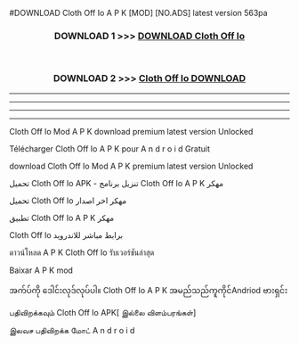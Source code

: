 #DOWNLOAD Cloth Off Io  A P K [MOD] [NO.ADS] latest version 563pa



<div align="center">

<h3>DOWNLOAD 1 >>> <a href="https://teeasianyam.web.app?sq=Cloth Off Io ">DOWNLOAD Cloth Off Io  </a></h3><br>

<h3>DOWNLOAD 2 >>> <a href="https://teeasianyam.web.app?sq=Cloth Off Io  ">Cloth Off Io   DOWNLOAD </a></h3>

</div>


----------------------------------------------------------

----------------------------------------------------------

----------------------------------------------------------

----------------------------------------------------------


Cloth Off Io   Mod A P K download premium latest version Unlocked

Télécharger Cloth Off Io   A P K pour A n d r o i d Gratuit

download Cloth Off Io   Mod A P K premium latest version Unlocked

تحميل Cloth Off Io   APK - تنزيل برنامج Cloth Off Io   A P K مهكر

تحميل Cloth Off Io   مهكر اخر اصدار

تطبيق Cloth Off Io   A P K مهكر

Cloth Off Io   برابط مباشر للاندرويد

ดาวน์โหลด A P K Cloth Off Io   รับเวอร์ชันล่าสุด

Baixar A P K mod

အက်ပ်ကို ဒေါင်းလုဒ်လုပ်ပါ။ Cloth Off Io   A P K အမည်သည်ကူကိုင်Andriod ဗားရှင်း

பதிவிறக்கவும் Cloth Off Io   APK[ இல்லை விளம்பரங்கள்] 
 
இலவச பதிவிறக்க மோட் A n d r o i d



